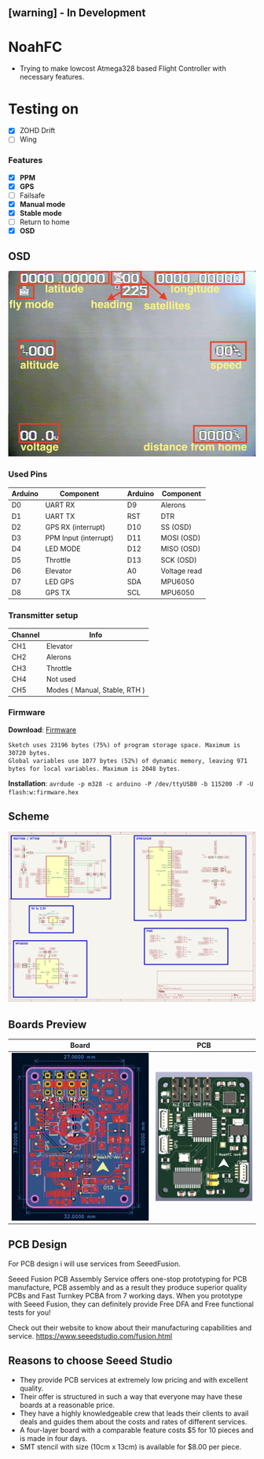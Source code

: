 ## [warning] - In Development

# NoahFC
- Trying to make lowcost Atmega328 based Flight Controller with necessary features.

# Testing on
- [X] ZOHD Drift
- [ ] Wing

### Features
- [X] **PPM**
- [X] **GPS**
- [ ] Failsafe
- [X] **Manual mode**
- [X] **Stable mode**
- [ ] Return to home
- [X] **OSD**

## OSD
![OSD](images/osd.jpg)

### Used Pins
Arduino | Component| | Arduino | Component
---------|---------|---------|---------|---------
D0| UART RX||D9| Alerons
D1| UART TX||RST| DTR
D2| GPS RX (interrupt)||D10| SS (OSD)
D3| PPM Input (interrupt)||D11| MOSI (OSD)
D4| LED MODE||D12| MISO (OSD)
D5| Throttle||D13| SCK (OSD)
D6| Elevator||A0| Voltage read
D7| LED GPS||SDA| MPU6050
D8| GPS TX||SCL| MPU6050

### Transmitter setup
Channel | Info
-----|-----
CH1 | Elevator
CH2 | Alerons
CH3 | Throttle
CH4 | Not used
CH5 | Modes ( Manual, Stable, RTH )

### Firmware
**Download**: [Firmware](firmware.hex)
```
Sketch uses 23196 bytes (75%) of program storage space. Maximum is 30720 bytes.
Global variables use 1077 bytes (52%) of dynamic memory, leaving 971 bytes for local variables. Maximum is 2048 bytes.
```
**Installation**:
`avrdude -p m328 -c arduino -P /dev/ttyUSB0 -b 115200 -F -U flash:w:firmware.hex`

## Scheme
![Scheme](images/scheme.png)

## Boards Preview
Board|PCB
---------|---------
![Board](images/board.png)|![View 1](images/pcb.png)

## PCB Design

For PCB design i will use services from SeeedFusion. 

Seeed Fusion PCB Assembly Service offers one-stop prototyping for PCB manufacture, PCB assembly and as a result they produce superior quality PCBs and Fast Turnkey PCBA from 7 working days. When you prototype with Seeed Fusion, they can definitely provide Free DFA and Free functional tests for you! 

Check out their website to know about their manufacturing capabilities and service.
https://www.seeedstudio.com/fusion.html

## Reasons to choose Seeed Studio
- They provide PCB services at extremely low pricing and with excellent quality.
- Their offer is structured in such a way that everyone may have these boards at a reasonable price.
- They have a highly knowledgeable crew that leads their clients to avail deals and guides them about the costs and rates of different services.
- A four-layer board with a comparable feature costs $5 for 10 pieces and is made in four days.
- SMT stencil with size (10cm x 13cm) is available for $8.00 per piece.
